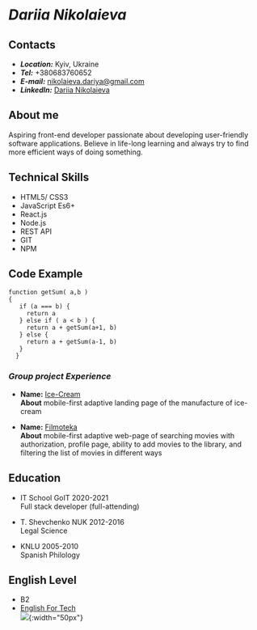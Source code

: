 # ***Dariia Nikolaieva***

## **Contacts**
* ***Location:*** Kyiv, Ukraine
* ***Tel:*** +380683760652
* ***E-mail:*** nikolaieva.dariya@gmail.com
* ***LinkedIn:*** [Dariia Nikolaieva](https://www.linkedin.com/in/dariia-nikolaieva-a2075b9/)

## **About me**
Aspiring front-end developer passionate about developing user-friendly software applications. Believe in life-long learning and always try to find more efficient ways of doing something.

## **Technical Skills**
* HTML5/ CSS3
* JavaScript Es6+
* React.js
* Node.js
* REST API
* GIT
* NPM

## **Code Example**
```
function getSum( a,b )
{
   if (a === b) {
     return a
   } else if ( a < b ) {
     return a + getSum(a+1, b)
   } else {
     return a + getSum(a-1, b)
   }
  }
```

### ***Group project Experience***


* **Name:** [Ice-Cream](https://dariianikolaieva.github.io/iTeamChic-IceProject/)\
**About** mobile-first adaptive landing page of the manufacture of ice-cream

* **Name:** [Filmoteka](https://innapalchynska.github.io/Filmoteka/)\
**About** mobile-first adaptive web-page of searching movies with authorization, profile page, ability to add movies to the library, and filtering the list of movies in different ways

## **Education**
* IT School GoIT 2020-2021\
 Full stack developer (full-attending)

* T. Shevchenko NUK 2012-2016\
 Legal Science

* KNLU 2005-2010\
 Spanish Philology 

## **English Level**
* B2
* [English For Tech](https://english4it.online/tech-ua)\
![](EnglishForTech.jpg){:width="50px"}